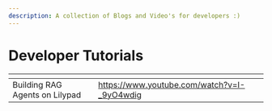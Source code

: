 ```yaml
---
description: A collection of Blogs and Video's for developers :)
---
```


# Developer Tutorials

<table data-view="cards"><thead><tr><th></th><th data-hidden data-card-target data-type="content-ref"></th></tr></thead><tbody><tr><td>Building RAG Agents on Lilypad</td><td><a href="https://www.youtube.com/watch?v=I-_9yO4wdig">https://www.youtube.com/watch?v=I-_9yO4wdig</a></td></tr></tbody></table>

